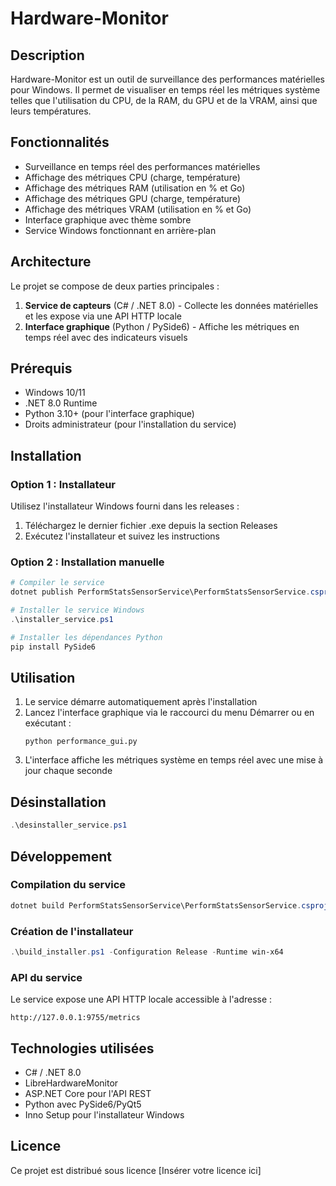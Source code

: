 # Hardware-Monitor

## Description
Hardware-Monitor est un outil de surveillance des performances matérielles pour Windows. Il permet de visualiser en temps réel les métriques système telles que l'utilisation du CPU, de la RAM, du GPU et de la VRAM, ainsi que leurs températures.

## Fonctionnalités
- Surveillance en temps réel des performances matérielles
- Affichage des métriques CPU (charge, température)
- Affichage des métriques RAM (utilisation en % et Go)
- Affichage des métriques GPU (charge, température)
- Affichage des métriques VRAM (utilisation en % et Go)
- Interface graphique avec thème sombre
- Service Windows fonctionnant en arrière-plan

## Architecture
Le projet se compose de deux parties principales :
1. **Service de capteurs** (C# / .NET 8.0) - Collecte les données matérielles et les expose via une API HTTP locale
2. **Interface graphique** (Python / PySide6) - Affiche les métriques en temps réel avec des indicateurs visuels

## Prérequis
- Windows 10/11
- .NET 8.0 Runtime
- Python 3.10+ (pour l'interface graphique)
- Droits administrateur (pour l'installation du service)

## Installation

### Option 1 : Installateur
Utilisez l'installateur Windows fourni dans les releases :
1. Téléchargez le dernier fichier .exe depuis la section Releases
2. Exécutez l'installateur et suivez les instructions

### Option 2 : Installation manuelle
```powershell
# Compiler le service
dotnet publish PerformStatsSensorService\PerformStatsSensorService.csproj -c Release -r win-x64 --self-contained true

# Installer le service Windows
.\installer_service.ps1

# Installer les dépendances Python
pip install PySide6
```

## Utilisation
1. Le service démarre automatiquement après l'installation
2. Lancez l'interface graphique via le raccourci du menu Démarrer ou en exécutant :
   ```
   python performance_gui.py
   ```
3. L'interface affiche les métriques système en temps réel avec une mise à jour chaque seconde

## Désinstallation
```powershell
.\desinstaller_service.ps1
```

## Développement

### Compilation du service
```powershell
dotnet build PerformStatsSensorService\PerformStatsSensorService.csproj
```

### Création de l'installateur
```powershell
.\build_installer.ps1 -Configuration Release -Runtime win-x64
```

### API du service
Le service expose une API HTTP locale accessible à l'adresse :
```
http://127.0.0.1:9755/metrics
```

## Technologies utilisées
- C# / .NET 8.0
- LibreHardwareMonitor
- ASP.NET Core pour l'API REST
- Python avec PySide6/PyQt5
- Inno Setup pour l'installateur Windows

## Licence
Ce projet est distribué sous licence [Insérer votre licence ici]